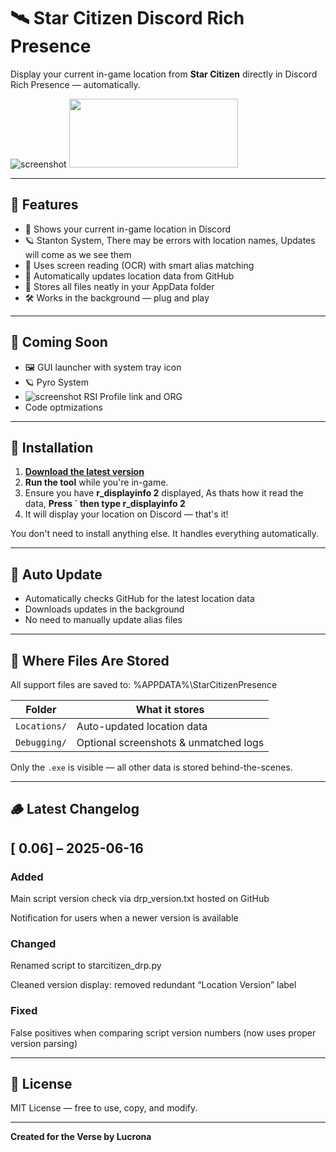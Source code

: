 # 🛰️ Star Citizen Discord Rich Presence
 
Display your current in-game location from **Star Citizen** directly in Discord Rich Presence — automatically.

![screenshot](https://i.imgur.com/PZC7QJg.png)    <img src="https://i.imgur.com/DGgfxVK.png" width="270" height="110" />


---

## 🚀 Features

- 📍 Shows your current in-game location in Discord
- 🪐 Stanton System, There may be errors with location names, Updates will come as we see them
- 🧠 Uses screen reading (OCR) with smart alias matching
- 🔁 Automatically updates location data from GitHub
- 📂 Stores all files neatly in your AppData folder
- 🛠️ Works in the background — plug and play

---

## 📘 Coming Soon

- 🖼️ GUI launcher with system tray icon  
- 🪐 Pyro System  
- ![screenshot](https://i.imgur.com/3WOnWIo.png) RSI Profile link and ORG
- Code optmizations 

---

## 🧰 Installation

1. [**Download the latest version**](https://github.com/Lucrona/star-citizen-discord/releases/download/v0.06/starcitizen_drp.exe)
2. **Run the tool** while you're in-game.
3. Ensure you have **r_displayinfo 2** displayed, As thats how it read the data,  **Press ` then type r_displayinfo 2**
4. It will display your location on Discord — that's it!

You don't need to install anything else. It handles everything automatically.

---

## 🔄 Auto Update

- Automatically checks GitHub for the latest location data
- Downloads updates in the background
- No need to manually update alias files

---

## 📂 Where Files Are Stored

All support files are saved to: %APPDATA%\StarCitizenPresence


| Folder            | What it stores                      |
|-------------------|-------------------------------------|
| `Locations/`      | Auto-updated location data          |
| `Debugging/`      | Optional screenshots & unmatched logs|

Only the `.exe` is visible — all other data is stored behind-the-scenes.

---

## 🪵 Latest Changelog
## [ 0.06] – 2025-06-16
### Added

Main script version check via drp_version.txt hosted on GitHub

Notification for users when a newer version is available

### Changed

Renamed script to starcitizen_drp.py

Cleaned version display: removed redundant “Location Version” label

### Fixed

False positives when comparing script version numbers (now uses proper version parsing)

---

## 📜 License

MIT License — free to use, copy, and modify.

---

**Created for the Verse by Lucrona**
